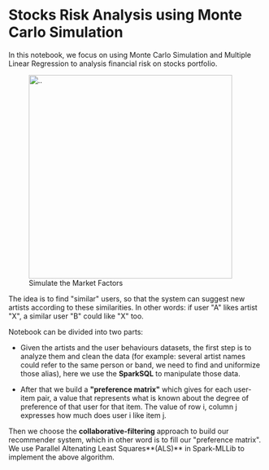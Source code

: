 # Stocks Risk Analysis using Monte Carlo Simulation

In this notebook, we focus on using Monte Carlo Simulation and Multiple Linear Regression to analysis financial risk on stocks portfolio.


<figure>
  <img src="images/simulate_img.png." width="400" alt=".." title="Simulate the Market Factors" />
  <figcaption>Simulate the Market Factors</figcaption>
</figure>




The idea is to find "similar" users, so that the system can suggest new artists according to these similarities. In other words: if user "A" likes artist "X", a similar user "B" could like "X" too.

Notebook can be divided into two parts:

 * Given the artists and the user behaviours datasets, the first step is to analyze them and clean the data (for example: several artist names could refer to the same person or band, we need to find and uniformize those alias), here we use the **SparkSQL** to manipulate those data.

 * After that we build a **"preference matrix"** which gives for each user-item pair, a value that represents what is known about the degree of preference of that user for that item. The value of row i, column j expresses how much does user i like item j. 

 Then we choose the **collaborative-filtering** approach to build our recommender system, which in other word is to fill our "preference matrix". We use Parallel Altenating Least Squares**(ALS)** in Spark-MLLib to implement the above algorithm.


